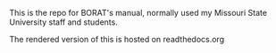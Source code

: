 This is the repo for BORAT's manual, normally used my Missouri State University staff and students.

The rendered version of this is hosted on readthedocs.org
